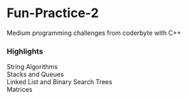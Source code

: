 # Fun-Practice-2
Medium programming challenges from coderbyte with C++  
  
### Highlights ###  
String Algorithms  
Stacks and Queues  
Linked List and Binary Search Trees  
Matrices  
